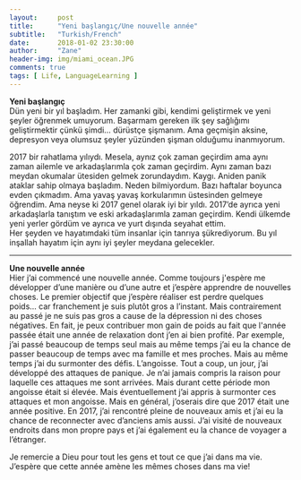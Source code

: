 ```yaml
---
layout:     post
title:      "Yeni başlangıç/Une nouvelle année"
subtitle:   "Turkish/French"
date:       2018-01-02 23:30:00
author:     "Zane"
header-img: img/miami_ocean.JPG
comments: true
tags: [ Life, LanguageLearning ]
---
```


**Yeni başlangıç** <br>
Dün yeni bir yıl başladım. Her zamanki gibi, kendimi geliştirmek ve yeni şeyler öğrenmek  umuyorum.
Başarmam gereken ilk şey sağlığımı geliştirmektir çünkü şimdi… dürüstçe şişmanım.
Ama geçmişin aksine, depresyon veya olumsuz şeyler yüzünden şişman olduğumu inanmıyorum.  

2017 bir rahatlama yılıydı. Mesela, aynız çok zaman geçirdim ama aynı zaman ailemle ve arkadaşlarımla çok zaman geçirdim.
Aynı zaman bazı meydan okumalar ütesiden gelmek zorundaydım. Kaygı. Aniden panik ataklar sahip olmaya başladım.
Neden bilmiyordum. Bazı haftalar boyunca evden çıkmadım. Ama yavaş yavaş korkularımın üstesinden gelmeye öğrendim.
Ama neyse ki 2017 genel olarak iyi bir yıldı. 2017’de ayrıca yeni arkadaşlarla tanıştım ve eski arkadaşlarımla zaman geçirdim.
Kendi ülkemde yeni  yerler gördüm ve ayrıca ve yurt dışında seyahat ettim.  
Her şeyden ve hayatımdaki tüm insanlar için tanrıya şükrediyorum. Bu yıl inşallah hayatım için aynı iyi şeyler meydana gelecekler.

<hr>

**Une nouvelle année** <br>
Hier j’ai commencé une nouvelle année. Comme toujours j'espère me développer d’une manière ou d’une autre et j’espère apprendre de nouvelles choses.
Le premier objectif que j’espère réaliser est perdre quelques poids… car franchement je suis plutôt gros a l’instant.
Mais contrairement au passé je ne suis pas gros a cause de la dépression ni des choses négatives.
En fait, je peux contribuer mon gain de poids au fait que l'année passée était une année de relaxation dont j’en ai bien profité.
Par exemple, j’ai passé beaucoup de temps seul mais au même temps j’ai eu la chance de passer beaucoup de temps avec ma famille et mes proches.
Mais au même temps j’ai du surmonter des défis. L’angoisse. 
Tout a coup, un jour, j’ai développé des attaques de panique.
Je n’ai jamais compris la raison pour laquelle ces attaques me sont arrivées.
Mais durant cette période mon angoisse était si élevée. Mais éventuellement j’ai appris à surmonter ces attaques et mon angoisse.
Mais en général, j’oserais dire que 2017 était une année positive.
En 2017, j’ai rencontré pleine de nouveaux amis et j’ai eu la chance de reconnecter avec d’anciens amis aussi.
J’ai visité de nouveaux endroits dans mon propre pays et j’ai également eu la chance de voyager a l’étranger. 

Je remercie a Dieu pour tout les gens et tout ce que j’ai dans ma vie. J’espère que cette année amène les mêmes choses dans ma vie!
